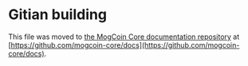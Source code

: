 Gitian building
================

This file was moved to [the MogCoin Core documentation repository](https://github.com/mogcoin-core/docs/blob/master/gitian-building.md) at [https://github.com/mogcoin-core/docs](https://github.com/mogcoin-core/docs).

